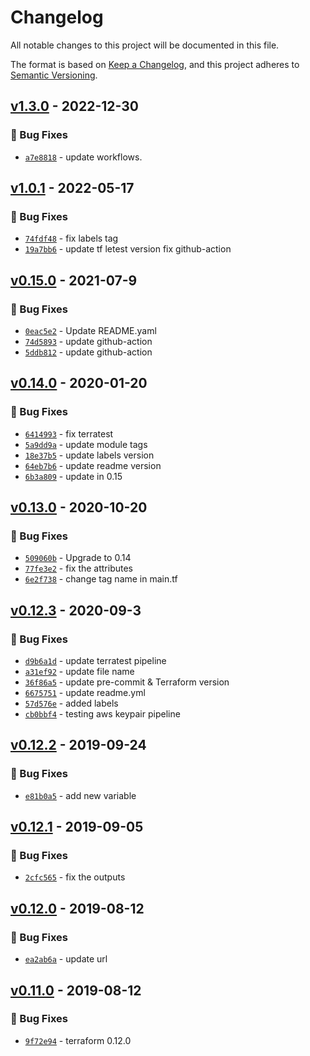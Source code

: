 # Changelog
All notable changes to this project will be documented in this file.

The format is based on [Keep a Changelog](https://keepachangelog.com/en/1.0.0/),
and this project adheres to [Semantic Versioning](https://semver.org/spec/v2.0.0.html).

## [v1.3.0] - 2022-12-30
### :bug: Bug Fixes
- [`a7e8818`](https://github.com/clouddrove/terraform-aws-keypair/commit/a7e8818d098b5da9c56f5a5fc38a01a938e38d6d) - update workflows.


## [v1.0.1] - 2022-05-17
### :bug: Bug Fixes
- [`74fdf48`](https://github.com/clouddrove/terraform-aws-keypair/commit/74fdf4815fab7969d9f75ad0529d2255504670e4) - fix labels tag
- [`19a7bb6`](https://github.com/clouddrove/terraform-aws-keypair/commit/19a7bb6dcd3dafe56dc879fbfe1136c597df3510) - update tf letest version fix github-action


## [v0.15.0] - 2021-07-9
### :bug: Bug Fixes
- [`0eac5e2`](https://github.com/clouddrove/terraform-aws-keypair/commit/0eac5e2c3e8635a323f7293ffec0241723d2146c) - Update README.yaml
- [`74d5893`](https://github.com/clouddrove/terraform-aws-keypair/commit/74d5893345a1b061a3e2ebc26d2ba538ee0bc9a3) - update github-action
- [`5ddb812`](https://github.com/clouddrove/terraform-aws-keypair/commit/5ddb812090e607c7490c173366cdd0795d2cc60b) - update github-action


## [v0.14.0] - 2020-01-20
### :bug: Bug Fixes
- [`6414993`](https://github.com/clouddrove/terraform-aws-keypair/commit/6414993a1c291036a049c61a6d554065312d5895) - fix terratest
- [`5a9dd9a`](https://github.com/clouddrove/terraform-aws-keypair/commit/5a9dd9ab46eef808f6befa08e367875b27d01e5c) - update module tags
- [`18e37b5`](https://github.com/clouddrove/terraform-aws-keypair/commit/18e37b53afea4f79636cf5fe278cd68cbfcbec3a) - update labels version
- [`64eb7b6`](https://github.com/clouddrove/terraform-aws-keypair/commit/64eb7b6242398781058249b86f5397c01458873e) - update readme version
- [`6b3a809`](https://github.com/clouddrove/terraform-aws-keypair/commit/6b3a80977abc36ebf1aac37681f522923bab259e) - update in 0.15


## [v0.13.0] - 2020-10-20
### :bug: Bug Fixes
- [`509060b`](https://github.com/clouddrove/terraform-aws-keypair/commit/509060b5a0c2044b0883326190e9fcf488b8f938) - Upgrade to 0.14
- [`77fe3e2`](https://github.com/clouddrove/terraform-aws-keypair/commit/77fe3e247f599a56431e249f73a7448f4231d57a) - fix the attributes
- [`6e2f738`](https://github.com/clouddrove/terraform-aws-keypair/commit/6e2f738345ae3c9a34c091125cf351904ccaff86) - change tag name in main.tf


## [v0.12.3] - 2020-09-3
### :bug: Bug Fixes
- [`d9b6a1d`](https://github.com/clouddrove/terraform-aws-keypair/commit/d9b6a1db249679e587ad58abab8af2732bcc4bb1) - update terratest pipeline
- [`a31ef92`](https://github.com/clouddrove/terraform-aws-keypair/commit/a31ef92db9ca832c5e238570283e9a1ca1f25151) - update file name
- [`36f86a5`](https://github.com/clouddrove/terraform-aws-keypair/commit/36f86a5b2aff00c7c9c416a95e2750ee9a105d77) - update pre-commit & Terraform version
- [`6675751`](https://github.com/clouddrove/terraform-aws-keypair/commit/66757511658ed58a0c08d28b75e098290dee19b6) - update readme.yml
- [`57d576e`](https://github.com/clouddrove/terraform-aws-keypair/commit/57d576ee76f4dc1fc018ca1045771a20b137b29f) - added labels
- [`cb0bbf4`](https://github.com/clouddrove/terraform-aws-keypair/commit/cb0bbf473006c130b3753cbe0ef455c5e5eef52a) - testing aws keypair pipeline


## [v0.12.2] - 2019-09-24
### :bug: Bug Fixes
- [`e81b0a5`](https://github.com/clouddrove/terraform-aws-keypair/commit/e81b0a57589196ab529d69c27adb4f44f88cbe8a) - add new variable


## [v0.12.1] - 2019-09-05
### :bug: Bug Fixes
- [`2cfc565`](https://github.com/clouddrove/terraform-aws-keypair/commit/2cfc5654436eddfdccdcb716ebb578eea63b4383) - fix the outputs


## [v0.12.0] - 2019-08-12
### :bug: Bug Fixes
- [`ea2ab6a`](https://github.com/clouddrove/terraform-aws-keypair/commit/ea2ab6a858155f9a34faa9954052a5fbd9e4bf45) - update url


## [v0.11.0] - 2019-08-12
### :bug: Bug Fixes
- [`9f72e94`](https://github.com/clouddrove/terraform-aws-keypair/commit/9f72e942562e04011fc81c33fca116debe46fc94) - terraform 0.12.0


[v0.11.0]: https://github.com/clouddrove/terraform-aws-keypair/compare/0.11.0...master
[v0.12.0]: https://github.com/clouddrove/terraform-aws-keypair/compare/0.11.0...0.12.0
[v0.12.1]: https://github.com/clouddrove/terraform-aws-keypair/compare/0.12.0...0.12.1
[v0.12.2]: https://github.com/clouddrove/terraform-aws-keypair/compare/0.12.1...0.12.2
[v0.12.3]: https://github.com/clouddrove/terraform-aws-keypair/compare/0.12.2...0.12.3
[v0.13.0]: https://github.com/clouddrove/terraform-aws-keypair/compare/0.12.3...0.13.0
[v0.14.0]: https://github.com/clouddrove/terraform-aws-keypair/compare/0.13.0...0.14.0
[v0.15.0]: https://github.com/clouddrove/terraform-aws-keypair/compare/0.14.0...0.15.0
[v1.0.1]: https://github.com/clouddrove/terraform-aws-keypair/compare/0.15.0...1.0.1
[v1.3.0]: https://github.com/clouddrove/terraform-aws-keypair/compare/1.0.1...1.3.0